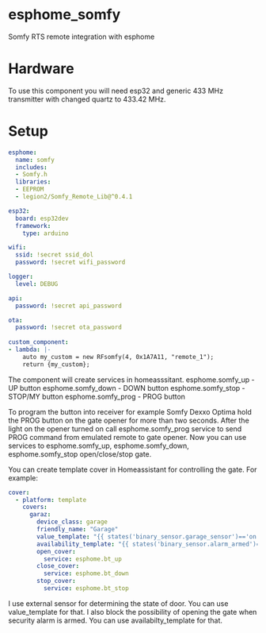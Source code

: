 # esphome_somfy
Somfy RTS remote integration with esphome


# Hardware

To use this component you will need esp32 and generic 433 MHz transmitter with changed quartz to 433.42 MHz.

# Setup

```yaml
esphome:
  name: somfy
  includes:
  - Somfy.h
  libraries:
  - EEPROM
  - legion2/Somfy_Remote_Lib@^0.4.1

esp32:
  board: esp32dev
  framework:
    type: arduino

wifi:
  ssid: !secret ssid_dol
  password: !secret wifi_password

logger:
  level: DEBUG

api:
  password: !secret api_password

ota:
  password: !secret ota_password
 
custom_component:
- lambda: |-
    auto my_custom = new RFsomfy(4, 0x1A7A11, "remote_1");
    return {my_custom}; 
```

The component will create services in homeasssitant.
esphome.somfy_up - UP button
esphome.somfy_down - DOWN button
esphome.somfy_stop - STOP/MY button
esphome.somfy_prog - PROG button

To program the button into receiver for example Somfy Dexxo Optima hold the PROG button on the gate opener for more than two seconds. After the light on the opener turned on call esphome.somfy_prog service to send PROG command from emulated remote to gate opener.
Now you can use services to esphome.somfy_up, esphome.somfy_down, esphome.somfy_stop open/close/stop gate.

You can create template cover in Homeassistant for controlling the gate.
For example:
```yaml
cover:
  - platform: template
    covers:
      garaz:
        device_class: garage
        friendly_name: "Garage"
        value_template: "{{ states('binary_sensor.garage_sensor')=='on' }}"
        availability_template: "{{ states('binary_sensor.alarm_armed')=='off' }}"
        open_cover:
          service: esphome.bt_up
        close_cover:
          service: esphome.bt_down
        stop_cover:
          service: esphome.bt_stop
```

I use external sensor for determining the state of door. You can use value_template for that.
I also block the possibility of opening the gate when security alarm is armed. You can use availabilty_template for that.

